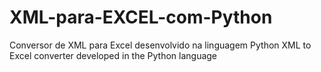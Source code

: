 # XML-para-EXCEL-com-Python
Conversor de XML para Excel desenvolvido na linguagem Python
XML to Excel converter developed in the Python language
